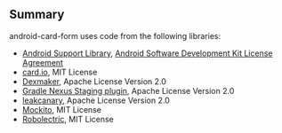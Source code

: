 Summary
-------

android-card-form uses code from the following libraries:

 * [Android Support Library](http://developer.android.com/tools/support-library/index.html), [Android Software Development Kit License Agreement](http://developer.android.com/sdk/terms.html)
 * [card.io](https://github.com/card-io/card.io-Android-source), MIT License
 * [Dexmaker](https://github.com/crittercism/dexmaker), Apache License Version 2.0
 * [Gradle Nexus Staging plugin](https://github.com/Codearte/gradle-nexus-staging-plugin), Apache License Version 2.0
 * [leakcanary](https://github.com/square/leakcanary), Apache License Version 2.0
 * [Mockito](https://github.com/mockito/mockito), MIT License
 * [Robolectric](https://github.com/robolectric/robolectric), MIT License
